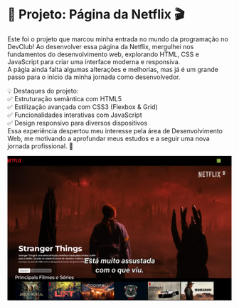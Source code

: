 <h1>🚀 Projeto: Página da Netflix 🎬</h1>
<p></p>Este foi o projeto que marcou minha entrada no mundo da programação no DevClub! Ao desenvolver essa página da Netflix, mergulhei nos fundamentos do desenvolvimento web, explorando HTML, CSS e JavaScript para criar uma interface moderna e responsiva.<br>
 A págia ainda falta algumas alterações e melhorias, mas já é um grande passo para o início da minha jornada como desenvolvedor.</p>

<p>💡 Destaques do projeto:<br>
✅ Estruturação semântica com HTML5<br>
✅ Estilização avançada com CSS3 (Flexbox & Grid)<br>
✅ Funcionalidades interativas com JavaScript<br>
✅ Design responsivo para diversos dispositivos<br>
Essa experiência despertou meu interesse pela área de Desenvolvimento Web, me motivando a aprofundar meus estudos e a seguir uma nova jornada profissional. 🚀</p>

<img src="readme1.PNG">
